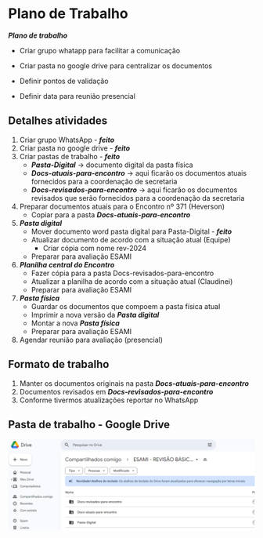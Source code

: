 # Plano de Trabalho

***Plano de trabalho***

- Criar grupo whatapp para facilitar a comunicação
- Criar pasta no google drive para centralizar os documentos

- Definir pontos de validação
- Definir data para reunião presencial

## Detalhes atividades

1. Criar grupo WhatsApp - ***feito***
2. Criar pasta no google drive - ***feito***
3. Criar pastas de trabalho - ***feito***
    - ***Pasta-Digital*** -> documento digital da pasta física
    - ***Docs-atuais-para-encontro*** -> aqui ficarão os documentos atuais fornecidos para a coordenação de secretaria
    - ***Docs-revisados-para-encontro*** -> aqui ficarão os documentos revisados que serão fornecidos para a coordenação da secretaria
4. Preparar documentos atuais para o Encontro nº 371 (Heverson)
    - Copiar para a pasta ***Docs-atuais-para-encontro***
5. ***Pasta digital***
    - Mover documento word pasta digital para Pasta-Digital - ***feito***
    - Atualizar documento de acordo com a situação atual (Equipe)
        - Criar cópia com nome rev-2024
    - Preparar para avaliação ESAMI
6. ***Planilha central do Encontro***
    - Fazer cópia para a pasta Docs-revisados-para-encontro
    - Atualizar a planilha de acordo com a situação atual (Claudinei)
    - Preparar para avaliação ESAMI
7. ***Pasta física***
    - Guardar os documentos que compoem a pasta física atual
    - Imprimir a nova versão da ***Pasta digital***
    - Montar a nova ***Pasta física***
    - Preparar para avaliação ESAMI
8. Agendar reunião para avaliação (presencial)

## Formato de trabalho

1. Manter os documentos originais na pasta ***Docs-atuais-para-encontro***
2. Documentos revisados em ***Docs-revisados-para-encontro***
3. Conforme tivermos atualizações reportar no WhatsApp

## Pasta de trabalho - Google Drive

![Pasta compartilhada no Google Drive!](./imagens/pasta-de-trabalho.png)
